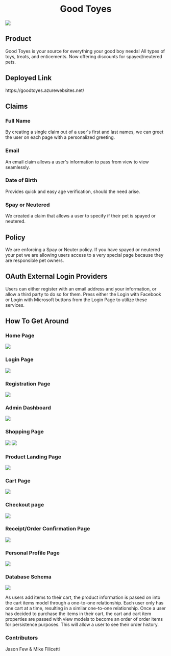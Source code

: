 <h1 align="center">Good Toyes</h1>
<img src="https://github.com/mikefili/GoodToyes/blob/master/Assets/dog-2.jpg?raw=true") >

<h2>Product</h2>

Good Toyes is your source for everything your good boy needs! All types of toys, treats, and enticements. Now offering discounts for spayed/neutered pets.


<h2>Deployed Link</h2>
https://goodtoyes.azurewebsites.net/


<h2>Claims</h2>

<h3>Full Name</h3>
By creating a single claim out of a user's first and last names, we can greet the user on each page with a personalized greeting.

<h3>Email</h3>
An email claim allows a user's information to pass from view to view seamlessly.

<h3>Date of Birth</h3>
Provides quick and easy age verification, should the need arise.

<h3>Spay or Neutered</h3>
We created a claim that allows a user to specify if their pet is spayed or neutered.


<h2>Policy</h2>
We are enforcing a Spay or Neuter policy.  If you have spayed or neutered your pet we are allowing users access to a very special page because they are responsible pet owners.


<h2>OAuth External Login Providers</h2>

Users can either register with an email address and your information, or allow a third party to do so for them. Press either the Login with Facebook or Login with Microsoft buttons from the Login Page to utilize these services.


<h2>How To Get Around</h2>

<h3>Home Page</h2>
<img src="~/Assets/ecom/home.PNG" >

<h3>Login Page</h2>
<img src="~/Assets/ecom/login.PNG" >

<h3>Registration Page</h2>
<img src="~/Assets/ecom/register.PNG" >

<h3>Admin Dashboard</h3>
<img src="~/Assets/ecom/admin.PNG" >

<h3>Shopping Page</h2>
<img src="~/Assets/ecom/shop1.PNG" >
<img src="~/Assets/ecom/shop2.PNG" >

<h3>Product Landing Page</h2>
<img src="~/Assets/ecom/product.PNG" >

<h3>Cart Page</h2>
<img src="~/Assets/ecom/cart.PNG" >

<h3>Checkout page</h2>
<img src="~/Assets/ecom/checkout.PNG" >

<h3>Receipt/Order Confirmation Page</h2>
<img src="~/Assets/ecom/receipt.PNG" >

<h3>Personal Profile Page</h2>
<img src="~/Assets/ecom/profile.PNG" >

<h3>Database Schema</h2>
<img src="https://github.com/mikefili/GoodToyes/blob/master/Assets/goodtoyes_db_schema.PNG?raw=true" >

As users add items to their cart, the product information is passed on into the cart items model through a one-to-one relationship. Each user only has one cart at a time, resulting in a similar one-to-one relationship. Once a user has decided to purchase the items in their cart, the cart and cart item properties are passed with view models to become an order of order items for persistence purposes. This will allow a user to see their order history.

<h3>Contributors</h3>
Jason Few & Mike Filicetti
